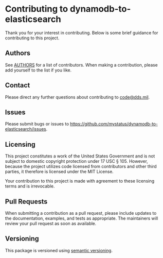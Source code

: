 # Contributing to dynamodb-to-elasticsearch

Thank you for your interest in contributing. Below is some brief guidance for contributing to this project.

## Authors

See [AUTHORS](https://github.com/mystatus/dynamodb-to-elasticsearch/blob/master/AUTHORS) for a list of contributors. When making a contribution, please add yourself to the list if you like.

## Contact

Please direct any further questions about contributing to <code@dds.mil>.

## Issues

Please submit bugs or issues to <https://github.com/mystatus/dynamodb-to-elasticsearch/issues>.

## Licensing

This project constitutes a work of the United States Government and is not subject to domestic copyright protection under 17 USC § 105. However, because the project utilizes code licensed from contributors and other third parties, it therefore is licensed under the MIT License.

Your contribution to this project is made with agreement to these licensing terms and is irrevocable.

## Pull Requests

When submitting a contribution as a pull request, please include updates to the documentation, examples, and tests as appropriate. The maintainers will review your pull request as soon as available.

## Versioning

This package is versioned using [semantic versioning](https://semver.org/).
